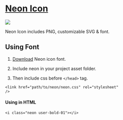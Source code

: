 # [Neon Icon](https://uilibrary.github.io/neon-icon/)
<img src="https://i.imgur.com/dMRQgPs.png" />


Neon Icon includes PNG, customizable SVG & font.

## Using Font

1. [Download](https://uilibrary.github.io/neon-icon/) Neon icon font.

2. Include neon in your project asset folder. 

3. Then include css before <code>&lt;/head></code> tag.

<code>&lt;link href="path/to/neon/neon.css" rel="stylesheet" /></code>

#### Using in HTML
<code>&lt;i class="neon user-bold-01">&lt;/i></code>